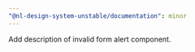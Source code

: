 ```yaml
---
"@nl-design-system-unstable/documentation": minor
---
```


Add description of invalid form alert component.
